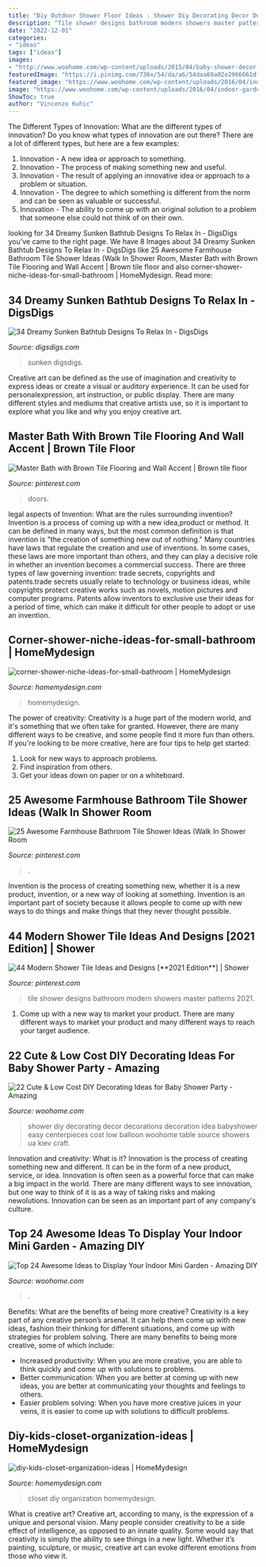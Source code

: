 ```yaml
---
title: "Diy Outdoor Shower Floor Ideas : Shower Diy Decorating Decor Decorations Decoration Idea Babyshower Easy Centerpieces Cost Low Balloon Woohome Table Source Showers Ua Kiev Craft"
description: "Tile shower designs bathroom modern showers master patterns 2021"
date: "2022-12-01"
categories:
- "ideas"
tags: ["ideas"]
images:
- "http://www.woohome.com/wp-content/uploads/2015/04/baby-shower-decor-ideas-woohome-8.jpg"
featuredImage: "https://i.pinimg.com/736x/54/da/a6/54daa69a02e2966661dff21c22ec9ef8.jpg"
featured_image: "https://www.woohome.com/wp-content/uploads/2016/04/indoor-garden-projects-7.jpg"
image: "https://www.woohome.com/wp-content/uploads/2016/04/indoor-garden-projects-7.jpg"
ShowToc: true
author: "Vincenzo Kuhic"
---
```



The Different Types of Innovation: What are the different types of innovation?
Do you know what types of innovation are out there? There are a lot of different types, but here are a few examples: 
1. Innovation - A new idea or approach to something. 
2. Innovation - The process of making something new and useful. 
3. Innovation - The result of applying an innovative idea or approach to a problem or situation. 
4. Innovation - The degree to which something is different from the norm and can be seen as valuable or successful. 
5. Innovation - The ability to come up with an original solution to a problem that someone else could not think of on their own.

	

		
looking for 34 Dreamy Sunken Bathtub Designs To Relax In - DigsDigs you've came to the right page. We have 8 Images about 34 Dreamy Sunken Bathtub Designs To Relax In - DigsDigs like 25 Awesome Farmhouse Bathroom Tile Shower Ideas (Walk In Shower Room, Master Bath with Brown Tile Flooring and Wall Accent | Brown tile floor and also corner-shower-niche-ideas-for-small-bathroom | HomeMydesign. Read more:
		
    
## 34 Dreamy Sunken Bathtub Designs To Relax In - DigsDigs

<img loading=lazy src="https://www.digsdigs.com/photos/dreamy-sunken-bathtubs-to-relax-in-18-554x817.jpg" onerror="this.onerror=null;this.src='https://tse1.mm.bing.net/th?id=OIP.EZPsVR1XOr-Q3y1szelN3wHaK7&amp;pid=15.1';" alt="34 Dreamy Sunken Bathtub Designs To Relax In - DigsDigs">

_Source: digsdigs.com_

>sunken digsdigs. 

	

Creative art can be defined as the use of imagination and creativity to express ideas or create a visual or auditory experience. It can be used for personalexpression, art instruction, or public display. There are many different styles and mediums that creative artists use, so it is important to explore what you like and why you enjoy creative art.

    
## Master Bath With Brown Tile Flooring And Wall Accent | Brown Tile Floor

<img loading=lazy src="https://i.pinimg.com/736x/a0/d8/e0/a0d8e045a915860327481c330f52b632.jpg" onerror="this.onerror=null;this.src='https://tse3.mm.bing.net/th?id=OIP.8RN1Gg6OC1A4Z7wEoOTISwHaLG&amp;pid=15.1';" alt="Master Bath with Brown Tile Flooring and Wall Accent | Brown tile floor">

_Source: pinterest.com_

>doors. 

	

legal aspects of Invention: What are the rules surrounding invention?
Invention is a process of coming up with a new idea,product or method. It can be defined in many ways, but the most common definition is that invention is "the creation of something new out of nothing." Many countries have laws that regulate the creation and use of inventions. In some cases, these laws are more important than others, and they can play a decisive role in whether an invention becomes a commercial success.
There are three types of law governing invention: trade secrets, copyrights and patents.trade secrets usually relate to technology or business ideas, while copyrights protect creative works such as novels, motion pictures and computer programs. Patents allow inventors to exclusive use their ideas for a period of time, which can make it difficult for other people to adopt or use an invention.

    
## Corner-shower-niche-ideas-for-small-bathroom | HomeMydesign

<img loading=lazy src="https://homemydesign.com/wp-content/uploads/2019/10/corner-shower-niche-ideas-for-small-bathroom.jpg" onerror="this.onerror=null;this.src='https://tse1.mm.bing.net/th?id=OIP.iGmlXk7XMTeja77OllKoMgHaLG&amp;pid=15.1';" alt="corner-shower-niche-ideas-for-small-bathroom | HomeMydesign">

_Source: homemydesign.com_

>homemydesign. 

	

The power of creativity:
Creativity is a huge part of the modern world, and it's something that we often take for granted. However, there are many different ways to be creative, and some people find it more fun than others. If you're looking to be more creative, here are four tips to help get started:
1. Look for new ways to approach problems.
2. Find inspiration from others.
3. Get your ideas down on paper or on a whiteboard.

    
## 25 Awesome Farmhouse Bathroom Tile Shower Ideas (Walk In Shower Room

<img loading=lazy src="https://i.pinimg.com/736x/47/f7/98/47f798adc18a779c8c81486a1fdf95c8.jpg" onerror="this.onerror=null;this.src='https://tse4.mm.bing.net/th?id=OIP.KU5FwvYR4ZW_A8tRq0BhjAHaKs&amp;pid=15.1';" alt="25 Awesome Farmhouse Bathroom Tile Shower Ideas (Walk In Shower Room">

_Source: pinterest.com_

>. 

	

Invention is the process of creating something new, whether it is a new product, invention, or a new way of looking at something. Invention is an important part of society because it allows people to come up with new ways to do things and make things that they never thought possible.

    
## 44 Modern Shower Tile Ideas And Designs [**2021 Edition**] | Shower

<img loading=lazy src="https://i.pinimg.com/736x/54/da/a6/54daa69a02e2966661dff21c22ec9ef8.jpg" onerror="this.onerror=null;this.src='https://tse3.mm.bing.net/th?id=OIP.vK5CgcudMDe2ASAtIfUKdQHaLH&amp;pid=15.1';" alt="44 Modern Shower Tile Ideas and Designs [**2021 Edition**] | Shower">

_Source: pinterest.com_

>tile shower designs bathroom modern showers master patterns 2021. 

	

1. Come up with a new way to market your product. There are many different ways to market your product and many different ways to reach your target audience.

    
## 22 Cute &amp; Low Cost DIY Decorating Ideas For Baby Shower Party - Amazing

<img loading=lazy src="http://www.woohome.com/wp-content/uploads/2015/04/baby-shower-decor-ideas-woohome-8.jpg" onerror="this.onerror=null;this.src='https://tse2.mm.bing.net/th?id=OIP.tIyiYgPDNsaUxWIPd1IU2AHaL2&amp;pid=15.1';" alt="22 Cute &amp; Low Cost DIY Decorating Ideas for Baby Shower Party - Amazing">

_Source: woohome.com_

>shower diy decorating decor decorations decoration idea babyshower easy centerpieces cost low balloon woohome table source showers ua kiev craft. 

	

Innovation and creativity: What is it?
Innovation is the process of creating something new and different. It can be in the form of a new product, service, or idea. Innovation is often seen as a powerful force that can make a big impact in the world. There are many different ways to see innovation, but one way to think of it is as a way of taking risks and making newolutions. Innovation can be seen as an important part of any company's culture.

    
## Top 24 Awesome Ideas To Display Your Indoor Mini Garden - Amazing DIY

<img loading=lazy src="https://www.woohome.com/wp-content/uploads/2016/04/indoor-garden-projects-7.jpg" onerror="this.onerror=null;this.src='https://tse2.mm.bing.net/th?id=OIP.Jg8ZkFUgalnN1LSGhJEcLQHaPZ&amp;pid=15.1';" alt="Top 24 Awesome Ideas to Display Your Indoor Mini Garden - Amazing DIY">

_Source: woohome.com_

>. 

	

Benefits: What are the benefits of being more creative?
Creativity is a key part of any creative person’s arsenal. It can help them come up with new ideas, fashion their thinking for different situations, and come up with strategies for problem solving. There are many benefits to being more creative, some of which include: 
- Increased productivity: When you are more creative, you are able to think quickly and come up with solutions to problems.
- Better communication: When you are better at coming up with new ideas, you are better at communicating your thoughts and feelings to others.
- Easier problem solving: When you have more creative juices in your veins, it is easier to come up with solutions to difficult problems.

    
## Diy-kids-closet-organization-ideas | HomeMydesign

<img loading=lazy src="https://homemydesign.com/wp-content/uploads/2015/12/diy-kids-closet-organization-ideas.jpg" onerror="this.onerror=null;this.src='https://tse1.mm.bing.net/th?id=OIP.yYpspr1RetT4Sd-WcwkpkAHaLH&amp;pid=15.1';" alt="diy-kids-closet-organization-ideas | HomeMydesign">

_Source: homemydesign.com_

>closet diy organization homemydesign. 

	

What is creative art?
Creative art, according to many, is the expression of a unique and personal vision. Many people consider creativity to be a side effect of intelligence, as opposed to an innate quality. Some would say that creativity is simply the ability to see things in a new light. Whether it’s painting, sculpture, or music, creative art can evoke different emotions from those who view it.

